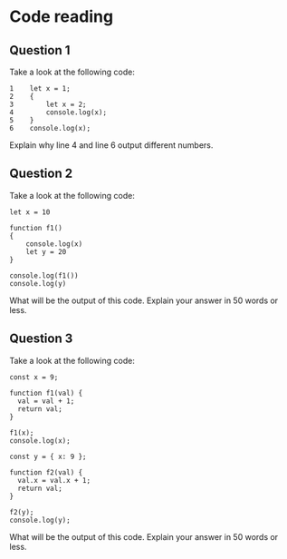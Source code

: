 # Code reading

## Question 1

Take a look at the following code:

```
1    let x = 1;
2    {
3        let x = 2;
4        console.log(x);
5    }
6    console.log(x);
```

Explain why line 4 and line 6 output different numbers.

<!-- in Line 4 when we console.log(x) x value is 2 because it is local and inside block scope between {} but outside of block x value is 1 because
x has a global value outside of scope  -->

## Question 2

Take a look at the following code:

```
let x = 10

function f1()
{
    console.log(x)
    let y = 20
}

console.log(f1())
console.log(y)
```

What will be the output of this code. Explain your answer in 50 words or less.

<!-- Line 34 returns output of f1 function which is 10. "x" is declared globally and exist even inside the function scope.
Line 35: when we console.log(y) throws referenceError: y is not defined. Because "y" is declared inside the function scope, it does not exist outside the function. -->

## Question 3

Take a look at the following code:

```
const x = 9;

function f1(val) {
  val = val + 1;
  return val;
}

f1(x);
console.log(x);

const y = { x: 9 };

function f2(val) {
  val.x = val.x + 1;
  return val;
}

f2(y);
console.log(y);
```

What will be the output of this code. Explain your answer in 50 words or less.

<!-- 
f1 function takes x as an argument and returing val, console.log(x) throws x=9,
But f2 function takes y object as an argument and modifies and returns {x:10}. console.log(y) throws {x:10} because y has been modified. 

>
